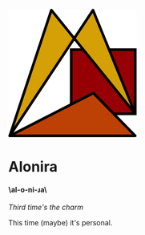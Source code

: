 ![Alonira Logo](brand/Logo256x256.png)

# Alonira
#### \al-o-ni-ɹa\
*Third time's the charm*

This time (maybe) it's personal.
